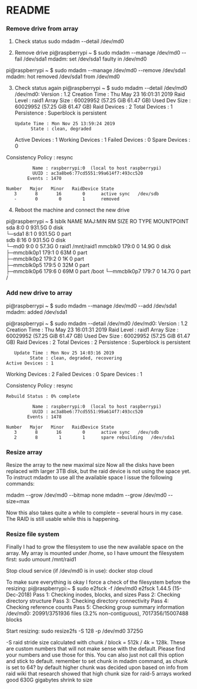 # README #

### Remove drive from array

1. Check status
sudo mdadm --detail /dev/md0 

2. Remove drive
pi@raspberrypi ~  $ sudo mdadm --manage /dev/md0 --fail /dev/sda1
mdadm: set /dev/sda1 faulty in /dev/md0

pi@raspberrypi ~  $ sudo mdadm --manage /dev/md0 --remove /dev/sda1
mdadm: hot removed /dev/sda1 from /dev/md0

3. Check status again
pi@raspberrypi ~  $ sudo mdadm --detail /dev/md0 
/dev/md0:
           Version : 1.2
     Creation Time : Thu May 23 16:01:31 2019
        Raid Level : raid1
        Array Size : 60029952 (57.25 GiB 61.47 GB)
     Used Dev Size : 60029952 (57.25 GiB 61.47 GB)
      Raid Devices : 2
     Total Devices : 1
       Persistence : Superblock is persistent

       Update Time : Mon Nov 25 13:59:24 2019
             State : clean, degraded 
    Active Devices : 1
   Working Devices : 1
    Failed Devices : 0
     Spare Devices : 0

Consistency Policy : resync

              Name : raspberrypi:0  (local to host raspberrypi)
              UUID : ac3a8be6:77cd5551:99a614f7:493cc520
            Events : 1470

    Number   Major   Minor   RaidDevice State
       3       8       16        0      active sync   /dev/sdb
       -       0        0        1      removed


4. Reboot the machine and connect the new drive

pi@raspberrypi ~  $ lsblk
NAME        MAJ:MIN RM   SIZE RO TYPE  MOUNTPOINT
sda           8:0    0 931.5G  0 disk  
└─sda1        8:1    0 931.5G  0 part  
sdb           8:16   0 931.5G  0 disk  
└─md0         9:0    0  57.3G  0 raid1 /mnt/raid1
mmcblk0     179:0    0  14.9G  0 disk  
├─mmcblk0p1 179:1    0    63M  0 part  
├─mmcblk0p2 179:2    0     1K  0 part  
├─mmcblk0p5 179:5    0    32M  0 part  
├─mmcblk0p6 179:6    0    69M  0 part  /boot
└─mmcblk0p7 179:7    0  14.7G  0 part  /


### Add new drive to array

pi@raspberrypi ~  $ sudo mdadm --manage /dev/md0 --add /dev/sda1
mdadm: added /dev/sda1

pi@raspberrypi ~  $ sudo mdadm --detail /dev/md0 
/dev/md0:
           Version : 1.2
     Creation Time : Thu May 23 16:01:31 2019
        Raid Level : raid1
        Array Size : 60029952 (57.25 GiB 61.47 GB)
     Used Dev Size : 60029952 (57.25 GiB 61.47 GB)
      Raid Devices : 2
     Total Devices : 2
       Persistence : Superblock is persistent

       Update Time : Mon Nov 25 14:03:16 2019
             State : clean, degraded, recovering 
    Active Devices : 1
   Working Devices : 2
    Failed Devices : 0
     Spare Devices : 1

Consistency Policy : resync

    Rebuild Status : 0% complete

              Name : raspberrypi:0  (local to host raspberrypi)
              UUID : ac3a8be6:77cd5551:99a614f7:493cc520
            Events : 1478

    Number   Major   Minor   RaidDevice State
       3       8       16        0      active sync   /dev/sdb
       2       8        1        1      spare rebuilding   /dev/sda1


### Resize array

Resize the array to the new maximal size
Now all the disks have been replaced with larger 3TB disk, but the raid device is not using the space yet. To instruct mdadm to use all the available space I issue the following commands:

mdadm --grow /dev/md0 --bitmap none
mdadm --grow /dev/md0 --size=max

Now this also takes quite a while to complete – several hours in my case. The RAID is still usable while this is happening.


### Resize file system
Finally I had to grow the filesystem to use the new available space on the array. My array is mounted under /home, so I have umount the filesystem first:
sudo umount /mnt/raid1

Stop cloud service (if /dev/md0 is in use):
docker stop cloud

To make sure everything is okay I force a check of the filesystem before the resizing:
pi@raspberrypi:~ $ sudo e2fsck -f /dev/md0
e2fsck 1.44.5 (15-Dec-2018)
Pass 1: Checking inodes, blocks, and sizes
Pass 2: Checking directory structure
Pass 3: Checking directory connectivity
Pass 4: Checking reference counts
Pass 5: Checking group summary information
/dev/md0: 20991/3751936 files (3.2% non-contiguous), 7017356/15007488 blocks

Start resizing:
sudo resize2fs -S 128 -p /dev/md0 3725G

 -S raid stride size calculated with chunk / block = 512k / 4k = 128k. These are custom numbers that will not make sense with the default. Please find your numbers and use those for this. You can also just not call this option and stick to default.
remember to set chunk in mdadm command, as chunk is set to 64? by default
higher chunk was decided upon based on info from raid wiki that research showed that high chunk size for raid-5 arrays worked good
630G gigabytes shrink to size